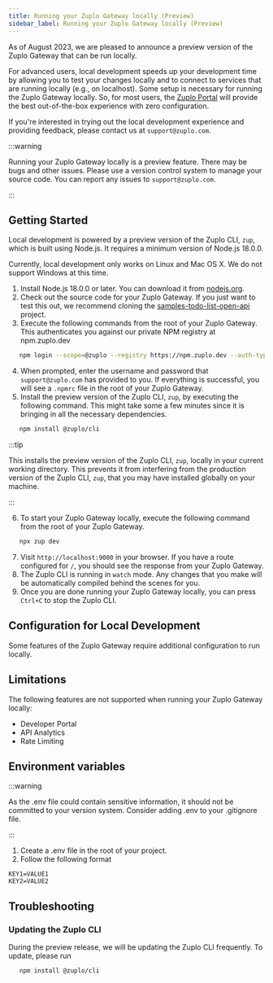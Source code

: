 ```yaml
---
title: Running your Zuplo Gateway locally (Preview)
sidebar_label: Running your Zuplo Gateway locally (Preview)
---
```


As of August 2023, we are pleased to announce a preview version of the Zuplo
Gateway that can be run locally.

For advanced users, local development speeds up your development time by
allowing you to test your changes locally and to connect to services that are
running locally (e.g., on localhost). Some setup is necessary for running the
Zuplo Gateway locally. So, for most users, the
[Zuplo Portal](https://portal.zuplo.com/) will provide the best out-of-the-box
experience with zero configuration.

If you're interested in trying out the local development experience and
providing feedback, please contact us at `support@zuplo.com`.

:::warning

Running your Zuplo Gateway locally is a preview feature. There may be bugs and
other issues. Please use a version control system to manage your source code.
You can report any issues to `support@zuplo.com`.

:::

## Getting Started

Local development is powered by a preview version of the Zuplo CLI, `zup`, which
is built using Node.js. It requires a minimum version of Node.js 18.0.0.

Currently, local development only works on Linux and Mac OS X. We do not support
Windows at this time.

1. Install Node.js 18.0.0 or later. You can download it from
   [nodejs.org](https://nodejs.org/en/download).
2. Check out the source code for your Zuplo Gateway. If you just want to test
   this out, we recommend cloning the
   [samples-todo-list-open-api](https://github.com/zuplo/samples-todo-list-open-api)
   project.
3. Execute the following commands from the root of your Zuplo Gateway. This
   authenticates you against our private NPM registry at npm.zuplo.dev

```bash
   npm login --scope=@zuplo --registry https://npm.zuplo.dev --auth-type=legacy --userconfig .npmrc
```

4. When prompted, enter the username and password that `support@zuplo.com` has
   provided to you. If everything is successful, you will see a `.npmrc` file in
   the root of your Zuplo Gateway.
5. Install the preview version of the Zuplo CLI, `zup`, by executing the
   following command. This might take some a few minutes since it is bringing in
   all the necessary dependencies.

```bash
   npm install @zuplo/cli
```

:::tip

This installs the preview version of the Zuplo CLI, `zup`, locally in your
current working directory. This prevents it from interfering from the production
version of the Zuplo CLI, `zup`, that you may have installed globally on your
machine.

:::

6. To start your Zuplo Gateway locally, execute the following command from the
   root of your Zuplo Gateway.

```bash
   npx zup dev
```

7. Visit `http://localhost:9000` in your browser. If you have a route configured
   for `/`, you should see the response from your Zuplo Gateway.
8. The Zuplo CLI is running in `watch` mode. Any changes that you make will be
   automatically compiled behind the scenes for you.
9. Once you are done running your Zuplo Gateway locally, you can press `Ctrl+C`
   to stop the Zuplo CLI.

## Configuration for Local Development

Some features of the Zuplo Gateway require additional configuration to run
locally.

## Limitations

The following features are not supported when running your Zuplo Gateway
locally:

- Developer Portal
- API Analytics
- Rate Limiting

## Environment variables

:::warning

As the .env file could contain sensitive information, it should not be committed
to your version system. Consider adding .env to your .gitignore file.

:::

1. Create a .env file in the root of your project.
2. Follow the following format

```
KEY1=VALUE1
KEY2=VALUE2
```

## Troubleshooting

### Updating the Zuplo CLI

During the preview release, we will be updating the Zuplo CLI frequently. To
update, please run

```bash
   npm install @zuplo/cli
```

